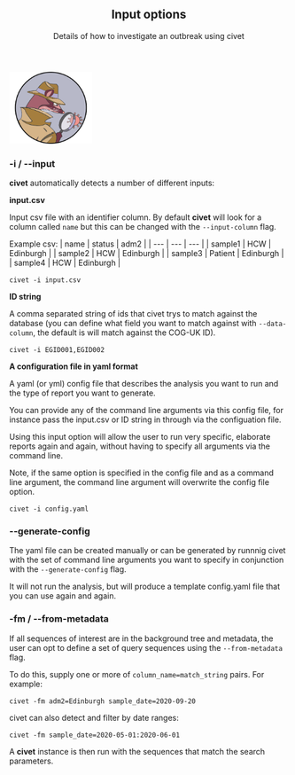 
<section id="banner">
    <div class="content">
      <header>
        <h2>Input options</h2>
        <p>Details of how to investigate an outbreak using civet</p>
      </header>
    </div>
    <span class="image object">
        <img src="./doc_figures/civet_logo.png" alt="" style="max-width:150px"/>
        </span>
</section>

### -i / --input

<strong>civet</strong> automatically detects a number of different inputs:

<strong>input.csv</strong>

Input csv file with an identifier column. By default <strong>civet</strong> will look for a column called `name` but this can be changed with the `--input-column` flag.

Example csv:
| name | status | adm2 | 
| --- | --- | --- |
| sample1 | HCW | Edinburgh | 
| sample2 | HCW | Edinburgh | 
| sample3 | Patient | Edinburgh | 
| sample4 | HCW | Edinburgh | 

```
civet -i input.csv
```
<strong>ID string</strong>

A comma separated string of ids that civet trys to match against the database (you can define what field you want to match against with `--data-column`, the default is will match against the COG-UK ID).
```
civet -i EGID001,EGID002
```
<strong>A configuration file in yaml format</strong>

A yaml (or yml) config file that describes the analysis you want to run and the type of report you want to generate.

You can provide any of the command line arguments via this config file, for instance pass the input.csv or ID string in through via the configuation file.

Using this input option will allow the user to run very specific, elaborate reports again and again, without having to specify all arguments via the command line.

Note, if the same option is specified in the config file and as a command line argument, the command line argument will overwrite the config file option. 
```
civet -i config.yaml
```
### --generate-config
The yaml file can be created manually or can be generated by runnnig civet with the set of command line arguments you want to specify in conjunction with the `--generate-config` flag. 

It will not run the analysis, but will produce a template config.yaml file that you can use again and again. 

### -fm / --from-metadata

If all sequences of interest are in the background tree and metadata, the user can opt to define a set of query sequences using the ``--from-metadata`` flag. 

To do this, supply one or more of ``column_name=match_string`` pairs. For example:
```
civet -fm adm2=Edinburgh sample_date=2020-09-20
```

civet can also detect and filter by date ranges:
```
civet -fm sample_date=2020-05-01:2020-06-01
```

A <strong>civet</strong> instance is then run with the sequences that match the search parameters.